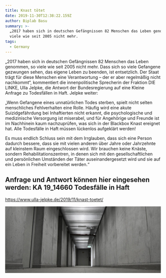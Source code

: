 ```yaml
---
title: Knast tötet
date: 2019-11-30T12:38:22.159Z
author: Biplab Basu
summary: >-
  „2017 haben sich in deutschen Gefängnissen 82 Menschen das Leben genommen, so
  viele wie seit 2005 nicht mehr. 
tags:
  - Germany
---
```

„2017 haben sich in deutschen Gefängnissen 82 Menschen das Leben genommen, so viele wie seit 2005 nicht mehr. Dass sich so viele Gefangene gezwungen sehen, das eigene Leben zu beenden, ist entsetzlich. Der Staat trägt für diese Menschen eine Verantwortung – der er aber regelmäßig nicht nachkommt“, kommentiert die innenpolitische Sprecherin der Fraktion DIE LINKE, Ulla Jelpke, die Antwort der Bundesregierung auf eine Kleine Anfrage zu Todesfällen in Haft. Jelpke weiter:

„Wenn Gefangene eines unnatürlichen Todes sterben, spielt nicht selten menschliches Fehlverhalten eine Rolle. Häufig wird eine akute Suizidgefährdung bei Inhaftierten nicht erkannt, die psychologische und medizinische Versorgung ist miserabel, und für Angehörige und Freunde ist im Nachhinein kaum nachzuprüfen, was sich in der Blackbox Knast ereignet hat. Alle Todesfälle in Haft müssen lückenlos aufgeklärt werden!

Es muss endlich Schluss sein mit dem Irrglauben, dass sich eine Person dadurch bessere, dass sie mit vielen anderen über Jahre oder Jahrzehnte auf kleinstem Raum eingeschlossen wird. Wir brauchen keine Knäste, sondern Rehabilitationszentren, in denen sich mit den gesellschaftlichen und persönlichen Umständen der Täter auseinandergesetzt wird und sie auf ein Leben in Freiheit vorbereitet werden.“

## Anfrage und Antwort können hier eingesehen werden: KA 19_14660 Todesfälle in Haft

<https://www.ulla-jelpke.de/2019/11/knast-toetet/>

![](/static/img/gefaengnisflur_marvinsiefke_pixelio_02.jpg "Germany")
